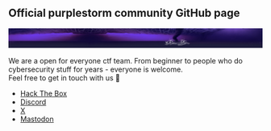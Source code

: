 ## Official purplestorm community GitHub page

<p align="center">
  <img src="https://github.com/purplestormctf/purplestormctf/blob/main/files/banner.jpg">
</p>

We are a open for everyone ctf team. From beginner to people who do cybersecurity stuff for years - everyone is welcome.<br/>
Feel free to get in touch with us 🐙

* [Hack The Box](https://app.hackthebox.com/public/teams/overview/2944)<br/>
* [Discord](https://discord.gg/JbGr5gA3KY)<br/>
* [X](https://twitter.com/purplestormctf)<br/>
* [Mastodon](https://defcon.social/@purplestormctf)
